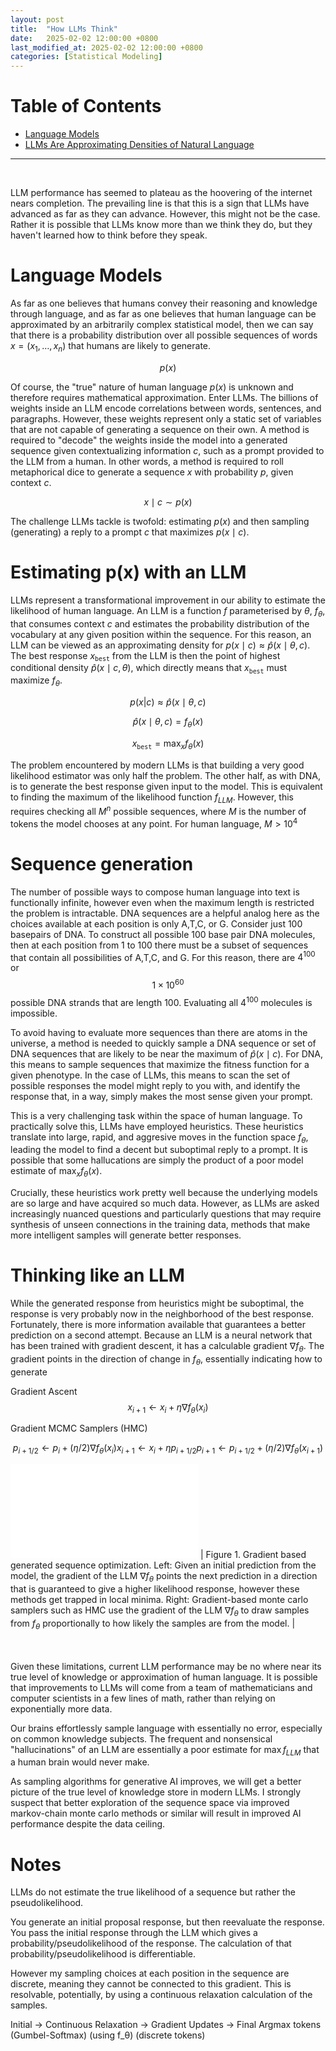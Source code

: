 ```yaml
---
layout: post
title:  "How LLMs Think"
date:   2025-02-02 12:00:00 +0800
last_modified_at: 2025-02-02 12:00:00 +0800
categories: [Statistical Modeling]
---
```

# Table of Contents
- [Language Models](#language-models)
- [LLMs Are Approximating Densities of Natural Language](#llms-are-approximating-densities-of-natural-language)
<hr>
<br>

LLM performance has seemed to plateau as the hoovering of the internet nears completion. The prevailing line is that this is a sign that LLMs have advanced as far as they can advance. However, this might not be the case. Rather it is possible that LLMs know more than we think they do, but they haven't learned how to think before they speak. <br/>

# Language Models

As far as one believes that humans convey their reasoning and knowledge through language, and as far as one believes that human language can be approximated by an arbitrarily complex statistical model, then we can say that there is a probability distribution over all possible sequences of words $x = (x_1,\dots,x_n)$ that humans are likely to generate.

$$p(x)$$

Of course, the "true" nature of human language $p(x)$ is unknown and therefore requires mathematical approximation. Enter LLMs. The billions of weights inside an LLM encode correlations between words, sentences, and paragraphs. However, these weights represent only a static set of variables that are not capable of generating a sequence on their own. A method is required to "decode" the weights inside the model into a generated sequence given contextualizing information $c$, such as a prompt provided to the LLM from a human. In other words, a method is required to roll metaphorical dice to generate a sequence $x$ with probability $p$, given context $c$. 

$$ x \mid c \sim p(x) $$

The challenge LLMs tackle is twofold: estimating $p(x)$ and then sampling (generating) a reply to a prompt $c$ that maximizes $p(x \mid c)$. 

# Estimating p(x) with an LLM

LLMs represent a transformational improvement in our ability to estimate the likelihood of human language. An LLM is a function $f$ parameterised by $\theta$, $f_\theta$, that consumes context $c$ and estimates the probability distribution of the vocabulary at any given position within the sequence. For this reason, an LLM can be viewed as an approximating density for $p(x \mid c) \approx \hat{p}(x \mid \theta,c)$. The best response $x_{\texttt{best}}$ from the LLM is then the point of highest conditional density $\hat{p}(x \mid c,\theta)$, which directly means that $x_{\texttt{best}}$ must maximize $f_\theta$.

$$p(x | c) \approx \hat{p}(x \mid \theta,c)$$

$$\hat{p}(x \mid \theta,c) = f_\theta(x)$$

$$x_{\texttt{best}} = \max_{x} f_\theta(x)$$

The problem encountered by modern LLMs is that building a very good likelihood estimator was only half the problem. The other half, as with DNA, is to generate the best response given input to the model. This is equivalent to finding the maximum of the likelihood function $f_{LLM}$. However, this requires checking all $M^n$ possible sequences, where $M$ is the number of tokens the model chooses at any point. For human language, $M > 10^4$<br>

# Sequence generation

The number of possible ways to compose human language into text is functionally infinite, however even when the maximum length is restricted the problem is intractable. DNA sequences are a helpful analog here as the choices available at each position is only A,T,C, or G. Consider just 100 basepairs of DNA. To construct all possible 100 base pair DNA molecules, then at each position from 1 to 100 there must be a subset of sequences that contain all possibilities of A,T,C, and G. For this reason, there are $4^{100}$ or $$1 \times 10^{60}$$ possible DNA strands that are length 100. Evaluating all $4^{100}$ molecules is impossible.

To avoid having to evaluate more sequences than there are atoms in the universe, a method is needed to quickly sample a DNA sequence or set of DNA sequences that are likely to be near the maximum of $\hat{p}(x \mid c)$. For DNA, this means to sample sequences that maximize the fitness function for a given phenotype. In the case of LLMs, this means to scan the set of possible responses the model might reply to you with, and identify the response that, in a way, simply makes the most sense given your prompt.

This is a very challenging task within the space of human language. To practically solve this, LLMs have employed heuristics. These heuristics translate into large, rapid, and aggresive moves in the function space $f_\theta$, leading the model to find a decent but suboptimal reply to a prompt. It is possible that some hallucations are simply the product of a poor model estimate of $\max_{x} f_\theta(x)$.

Crucially, these heuristics work pretty well because the underlying models are so large and have acquired so much data. However, as LLMs are asked increasingly nuanced questions and particularly questions that may require synthesis of unseen connections in the training data, methods that make more intelligent samples will generate better responses.


# Thinking like an LLM
While the generated response from heuristics might be suboptimal, the response is very probably now in the neighborhood of the best response. Fortunately, there is more information available that guarantees a better prediction on a second attempt. Because an LLM is a neural network that has been trained with gradient descent, it has a calculable gradient $\nabla f_{\theta}$. The gradient points in the direction of change in $f_\theta$, essentially indicating how to generate <br>

Gradient Ascent
$$x_{i+1} \leftarrow x_i + η ∇f_θ(x_i)$$

Gradient MCMC Samplers (HMC)
```math
p_{i+1/2} \leftarrow p_i + (η/2) ∇f_θ(x_i)
x_{i+1} \leftarrow x_i + η p_{i+1/2}
p_{i+1} \leftarrow p_{i+1/2} + (η/2) ∇f_θ(x_{i+1})
```

![Finding the best generated response](/assets/images/path_opt.pdf)
| Figure 1. Gradient based generated sequence optimization. Left: Given an initial prediction from the model, the gradient of the LLM $\nabla f_\theta$ points the next prediction in a direction that is guaranteed to give a higher likelihood response, however these methods get trapped in local minima. Right: Gradient-based monte carlo samplers such as HMC use the gradient of the LLM $\nabla f_\theta$ to draw samples from $f_\theta$ proportionally to how likely the samples are from the model. |




<br><br>
Given these limitations, current LLM performance may be no where near its true level of knowledge or approximation of human language. It is possible that improvements to LLMs will come from a team of mathematicians and computer scientists in a few lines of math, rather than relying on exponentially more data. <br>

Our brains effortlessly sample language with essentially no error, especially on common knowledge subjects. The frequent and nonsensical "hallucinations" of an LLM are essentially a poor estimate for $\max{f_{LLM}}$ that a human brain would never make. <br>

As sampling algorithms for generative AI improves, we will get a better picture of the true level of knowledge store in modern LLMs. I strongly suspect that better exploration of the sequence space via improved markov-chain monte carlo methods or similar will result in improved AI performance despite the data ceiling.


# Notes

LLMs do not estimate the true likelihood of a sequence but rather the pseudolikelihood.

You generate an initial proposal response, but then reevaluate the response. You pass the initial response through the LLM which gives a probability/pseudolikelihood of the response. The calculation of that probability/pseudolikelihood is differentiable. 

However my sampling choices at each position in the sequence are discrete, meaning they cannot be connected to this gradient. This is resolvable, potentially, by using a continuous relaxation calculation of the samples.


Initial → Continuous Relaxation → Gradient Updates → Final Argmax
tokens    (Gumbel-Softmax)       (using f_θ)        (discrete tokens)